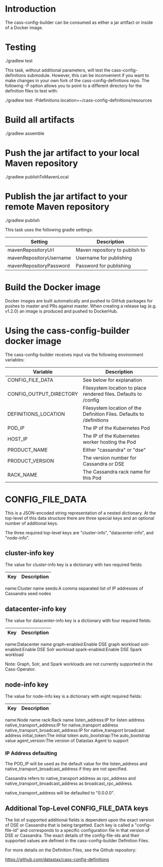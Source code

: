 # Introduction

The cass-config-builder can be consumed as either a jar artifact or inside of a Docker image.

# Testing

./gradlew test

This task, without additional parameters, will test the cass-config-definitions submodule. 
However, this can be inconvenient if you want to make changes in your own fork of the 
cass-config-definitions repo. The following -P option allows you to point to a different
directory for the definition files to test with:

./gradlew test -Pdefinitions.location=~/cass-config-definitions/resources

# Build all artifacts

./gradlew assemble

# Push the jar artifact to your local Maven repository

./gradlew publishToMavenLocal

# Publish the jar artifact to your remote Maven repository

./gradlew publish

This task uses the following gradle settings:


Setting|Description
---|---
mavenRepositoryUrl|       Maven repository to publish to
mavenRepositoryUsername|  Username for publishing
mavenRepositoryPassword|  Password for publishing

# Build the Docker image

Docker images are built automatically and pushed to GitHub packages for pushes to master and PRs against master. When creating a release tag (e.g. v1.2.0) an image is produced and pushed to DockerHub.

# Using the cass-config-builder docker image

The cass-config-builder receives input via the following environment variables:

Variable|Description
---|---
CONFIG_FILE_DATA|See below for explanation
CONFIG_OUTPUT_DIRECTORY|Filesystem location to place rendered files.  Defaults to /config
DEFINITIONS_LOCATION|Filesystem location of the Definition Files.  Defaults to /definitions
POD_IP|The IP of the Kubernetes Pod
HOST_IP|The IP of the Kubernetes worker hosting the Pod
PRODUCT_NAME|Either "cassandra" or "dse"
PRODUCT_VERSION|The version number for Cassandra or DSE
RACK_NAME|The Cassandra rack name for this Pod

# CONFIG_FILE_DATA

This is a JSON-encoded string representation of a nested dictionary.  At the top-level of this data structure there are three special keys and an optional number of additional keys.

The three required top-level keys are "cluster-info", "datacenter-info", and "node-info".

## cluster-info key

The value for cluster-info key is a dictionary with two required fields:

Key|Description
---|---
name:Cluster name
seeds:A comma separated list of IP addresses of Cassandra seed nodes

## datacenter-info key

The value for datacenter-info key is a dictionary with four required fields:

Key|Description
---|---
name:Datacenter name
graph-enabled:Enable DSE graph workload
solr-enabled:Enable DSE Solr workload
spark-enabled:Enable DSE Spark workload

Note: Graph, Solr, and Spark workloads are not currently supported in the Cass-Operator.

## node-info key

The value for node-info key is a dictionary with eight required fields:

Key|Description
---|---
name:Node name
rack:Rack name
listen_address:IP for listen address
native_transport_address:IP for native_transport address
native_transport_broadcast_address:IP for native_transport broadcast address
initial_token:The initial token
auto_bootstrap:The auto_bootstrap value
agent_version:The version of Datastax Agent to support

### IP Address defaulting

The POD_IP will be used as the default value for the listen_address and native_transport_broadcast_address if they are not specified.

Cassandra refers to native_transport address as rpc_address and native_transport_broadcast_address as broadcast_rpc_address.

native_transport_address will be defaulted to "0.0.0.0".

## Additional Top-Level CONFIG_FILE_DATA keys

The list of supported additional fields is dependent upon the exact version of DSE or Cassandra that is being targetted.  Each key is called a "config-file-id" and corresponds to a specific configuration file in that version of DSE or Cassandra.  The exact details of the config-file-ids and their supported values are defined in the cass-config-builder Definition Files.

For more details on the Definition Files, see the Github repository:

https://github.com/datastax/cass-config-definitions
